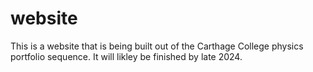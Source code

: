# website

This is a website that is being built out of the Carthage College physics portfolio sequence. It will likley be finished by late 2024.  
